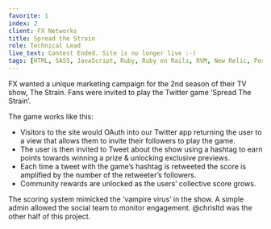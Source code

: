 ```yaml
---
favorite: 1
index: 2
client: FX Networks
title: Spread the Strain
role: Technical Lead
live_text: Contest Ended. Site is no longer live :-(
tags: [HTML, SASS, JavaScript, Ruby, Ruby on Rails, RVM, New Relic, PostgreSQL, Heroku, Redis, Clockwork, Twitter REST API, OAuth, Homebrew, Google Analytics, Google Webmaster Tools]
---
```

FX wanted a unique marketing campaign for the 2nd season of their TV show, The Strain. Fans were invited to play the Twitter game ‘Spread The Strain’.

The game works like this:

* Visitors to the site would OAuth into our Twitter app returning the user to a view that allows them to invite their followers to play the game.
* The user is then invited to Tweet about the show using a hashtag to earn points towards winning a prize & unlocking exclusive previews.
* Each time a tweet with the game’s hashtag is retweeted the score is amplified by the number of the retweeter’s followers.
* Community rewards are unlocked as the users’ collective score grows.

The scoring system mimicked the ‘vampire virus’ in the show. A simple admin allowed the social team to monitor engagement. @chrisltd was the other half of this project.







